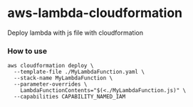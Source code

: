 # aws-lambda-cloudformation
Deploy lambda with js file with cloudformation

### How to use 
```
aws cloudformation deploy \
  --template-file ./MyLambdaFunction.yaml \
  --stack-name MyLambdaFunction \
  --parameter-overrides \
    LambdaFunctionContents="$(<./MyLambdaFunction.js)" \
  --capabilities CAPABILITY_NAMED_IAM
```
